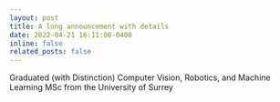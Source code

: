 ```yaml
---
layout: post
title: A long announcement with details
date: 2022-04-21 16:11:00-0400
inline: false
related_posts: false
---
```


Graduated (with Distinction) Computer Vision, Robotics, and Machine Learning MSc from the University of Surrey